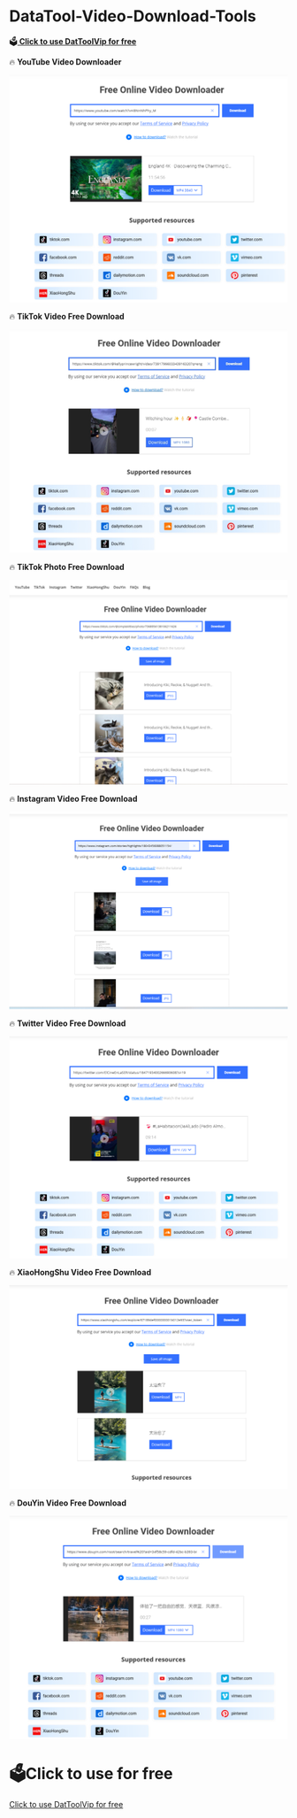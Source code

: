 <h1>DataTool-Video-Download-Tools</h1>
<p>🗳<b><a href = "https://www.datatool.vip" target = "_blank" > Click to use DatToolVip for free</a> </b></p>
<p>🔥 <b>YouTube Video Downloader</b></p>
<img src="static/youtube.png" alt="youtube video download">
<p>🔥 <b>TikTok Video Free Download</b></p>
<img src="static/tiktok.png" alt="TikTok video download">
<p>🔥 <b>TikTok Photo Free Download</b></p>
<img src="static/tiktok_photo.png" alt="TikTok Photo download">
<p>🔥 <b>Instagram Video Free Download</b></p>
<img src="static/ins.png" alt="instagram video download">
<p>🔥 <b>Twitter Video Free Download</b></p>
<img src="static/twitter.png" alt="twitter video download">
<p>🔥 <b>XiaoHongShu Video Free Download</b></p>
<img src="static/xhs.png" alt="XiaoHongShu video download">
<p>🔥 <b>DouYin Video Free Download</b></p>
<img src="static/dy.png" alt="DouYin video download">

<h1>🗳Click to use for free</h1>
<a href = "https://www.datatool.vip" target = "_blank" > Click to use DatToolVip for free </a>





